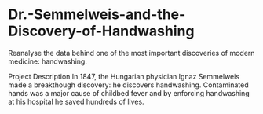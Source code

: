 # Dr.-Semmelweis-and-the-Discovery-of-Handwashing
Reanalyse the data behind one of the most important discoveries of modern medicine: handwashing.

Project Description
In 1847, the Hungarian physician Ignaz Semmelweis made a breakthough discovery: he discovers handwashing.
Contaminated hands was a major cause of childbed fever and by enforcing handwashing at his hospital he saved hundreds of lives.
